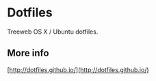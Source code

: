 # Dotfiles

Treeweb OS X / Ubuntu dotfiles.

## More info
[http://dotfiles.github.io/](http://dotfiles.github.io/)
